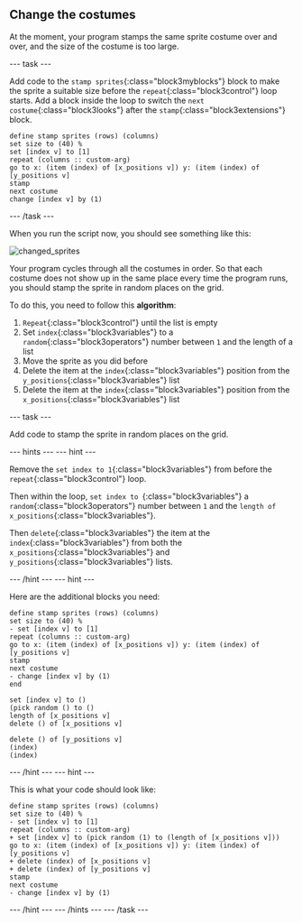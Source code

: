 ## Change the costumes

At the moment, your program stamps the same sprite costume over and over, and the size of the costume is too large.

--- task ---

Add code to the `stamp sprites`{:class="block3myblocks"} block to make the sprite a suitable size before the `repeat`{:class="block3control"} loop starts. Add a block inside the loop to switch the `next costume`{:class="block3looks"} after the `stamp`{:class="block3extensions"} block.

```blocks3
define stamp sprites (rows) (columns)
set size to (40) %
set [index v] to [1]
repeat (columns :: custom-arg)
go to x: (item (index) of [x_positions v]) y: (item (index) of [y_positions v]
stamp
next costume
change [index v] by (1)
```

--- /task ---

When you run the script now, you should see something like this:

![changed_sprites](images/changed_sprites.png)
	
Your program cycles through all the costumes in order. So that each costume does not show up in the same place every time the program runs, you should stamp the sprite in random places on the grid.

To do this, you need to follow this **algorithm**:
  1. `Repeat`{:class="block3control"} until the list is empty
  1. Set `index`{:class="block3variables"} to a `random`{:class="block3operators"} number between `1` and the length of a list
  2. Move the sprite as you did before
  3. Delete the item at the `index`{:class="block3variables"} position from the `y_positions`{:class="block3variables"} list
  4. Delete the item at the `index`{:class="block3variables"} position from the `x_positions`{:class="block3variables"} list
  
--- task ---

Add code to stamp the sprite in random places on the grid.

--- hints --- 
--- hint ---

Remove the `set index to 1`{:class="block3variables"} from before the `repeat`{:class="block3control"} loop.

Then within the loop, `set index to `{:class="block3variables"} a `random`{:class="block3operators"} number between `1` and the `length of x_positions`{:class="block3variables"}.

Then `delete`{:class="block3variables"} the item at the `index`{:class="block3variables"} from both the `x_positions`{:class="block3variables"} and `y_positions`{:class="block3variables"} lists.

--- /hint --- 
--- hint ---

Here are the additional blocks you need:

```blocks3
define stamp sprites (rows) (columns)
set size to (40) %
- set [index v] to [1]
repeat (columns :: custom-arg)
go to x: (item (index) of [x_positions v]) y: (item (index) of [y_positions v]
stamp
next costume
- change [index v] by (1)
end

set [index v] to ()
(pick random () to ()
length of [x_positions v]
delete () of [x_positions v]

delete () of [y_positions v]
(index)
(index)
```

--- /hint --- 
--- hint ---

This is what your code should look like:

```blocks3
define stamp sprites (rows) (columns)
set size to (40) %
- set [index v] to [1]
repeat (columns :: custom-arg)
+ set [index v] to (pick random (1) to (length of [x_positions v]))
go to x: (item (index) of [x_positions v]) y: (item (index) of [y_positions v]
+ delete (index) of [x_positions v]
+ delete (index) of [y_positions v]
stamp
next costume
- change [index v] by (1)
```

--- /hint --- 
--- /hints ---
--- /task ---
